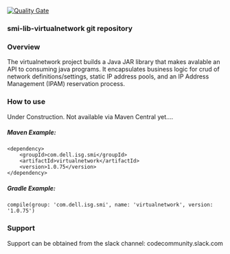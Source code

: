 [![Quality Gate](https://sonarqube.com/api/badges/gate?key=com.dell.isg.smi:virtualnetwork)](https://sonarqube.com/dashboard?id=com.dell.isg.smi%3Avirtualnetwork)

### smi-lib-virtualnetwork git repository  

### Overview
The virtualnetwork project builds a Java JAR library that makes avalable an API to consuming java programs.  It encapsulates business logic for crud of network definitions/settings, static IP address pools, and an IP Address Management (IPAM) reservation process.

### How to use
Under Construction. Not available via Maven Central yet.... 

##### Maven Example:

~~~
<dependency>
    <groupId>com.dell.isg.smi</groupId>
    <artifactId>virtualnetwork</artifactId>
    <version>1.0.75</version>
</dependency>
~~~

##### Gradle Example:
~~~
compile(group: 'com.dell.isg.smi', name: 'virtualnetwork', version: '1.0.75')
~~~

### Support
Support can be obtained from the slack channel:
codecommunity.slack.com